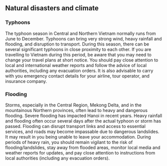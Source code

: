 ## Natural disasters and climate

### **Typhoons**

The typhoon season in Central and Northern Vietnam normally runs from June to December. Typhoons can bring very strong wind, heavy rainfall and flooding, and disruption to transport. During this season, there can be several significant typhoons in close proximity to each other. If you are travelling to Vietnam during this period, be aware that you may need to change your travel plans at short notice. You should pay close attention to local and international weather reports and follow the advice of local authorities, including any evacuation orders. It is also advisable to carry with you emergency contact details for your airline, tour operator, and insurance company.

### **Flooding**

Storms, especially in the Central Region, Mekong Delta, and in the mountainous Northern provinces, often lead to heavy and dangerous flooding. Severe flooding has impacted Hanoi in recent years. Heavy rainfall and flooding often occur several days after the actual typhoon or storm has passed. Flooding can disrupt transport links and access to essential services, and roads may become impassable due to dangerous landslides. It may result in you being unable to leave your accommodation. During periods of heavy rain, you should remain vigilant to the risk of flooding/landslides, stay away from flooded areas, monitor local media and weather reports for updates, and pay close attention to instructions from local authorities (including any evacuation orders).